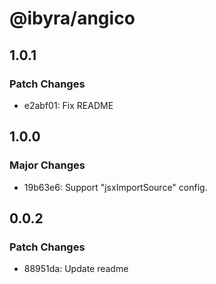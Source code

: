 # @ibyra/angico

## 1.0.1

### Patch Changes

- e2abf01: Fix README

## 1.0.0

### Major Changes

- 19b63e6: Support "jsxImportSource" config.

## 0.0.2

### Patch Changes

- 88951da: Update readme
